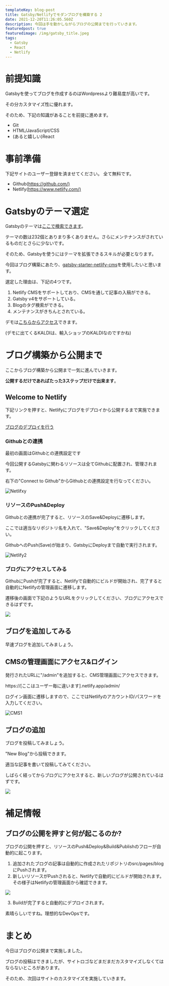 ```yaml
---
templateKey: blog-post
title: Gatsby/Netlifyでモダンブログを構築する 2
date: 2021-12-20T11:26:05.560Z
description: 今回は手を動かしながらブログの公開までを行っていきます。
featuredpost: true
featuredimage: /img/gatsby_title.jpeg
tags:
  - Gatsby
  - React
  - Netlify
---
```

# 前提知識

Gatsbyを使ってブログを作成するのはWordpressより難易度が高いです。

その分カスタマイズ性に優れます。

そのため、下記の知識があることを前提に進めます。

* Git
* HTML/JavaScript/CSS
* (あると嬉しい)React

# 事前準備

下記サイトのユーザー登録を済ませてください。
全て無料です。

* Github([https://github.com/)](https://github.com/)
* Netlify([https://www.netlify.com/)](https://www.netlify.com/)

# Gatsbyのテーマ選定

Gatsbyのテーマは[ここで検索できます](https://jamstackthemes.dev/ssg/gatsby/)。

テーマの数は232個とありまり多くありません。さらにメンテナンスがされているものだとさらに少ないです。

そのため、Gatsbyを使うにはテーマを拡張できるスキルが必要となります。

今回はブログ構築にあたり、[gatsby-starter-netlify-cms](https://github.com/netlify-templates/gatsby-starter-netlify-cms)を使用したいと思います。

選定した理由は、下記の4つです。

1. Netlify CMSをサポートしており、CMSを通して記事の入稿ができる。
2. Gatsby v4をサポートしている。
3. Blogのタグ検索ができる。
4. メンテナンスがきちんとされている。

デモは[こちらからアクセス](https://gatsby-netlify-cms.netlify.app/)できます。

(デモに出てくるKALDIは、輸入ショップのKALDIなのですかね)

# ブログ構築から公開まで

ここからブログ構築から公開まで一気に進んでいきます。

**公開するだけであればたった3ステップだけで出来ます**。

## Welcome to Netlify

下記リンクを押すと、Netlifyにブログをデプロイから公開するまで実施できます。

[ブログのデプロイを行う](https://app.netlify.com/start/deploy?repository=https://github.com/AustinGreen/gatsby-starter-netlify-cms&stack=cms)

### Githubとの連携

最初の画面はGithubとの連携設定です

今回公開するGatsbyに関わるリソースは全てGithubに配置され、管理されます。

右下の"Connect to Github"からGithubとの連携設定を行なってください。

![Netlifxy](/img/スクリーンショット-2021-12-20-22.26.11.png "Netlifxy")

### リソースのPush&Deploy

Githubとの連携が完了すると、リソースのSave&Deployに遷移します。

ここでは適当なリポジトリ名を入れて、"Save&Deploy"をクリックしてください。

GithubへのPush(Save)が始まり、GatsbyにDeployまで自動で実行されます。

![Netlify2](/img/fireshot-capture-074-welcome-to-netlify-get-your-gatsby-site-in-1-min.-netlify_-app.netlify.com.png "Netlify2")

### ブログにアクセスしてみる

GithubにPushが完了すると、Netlifyで自動的にビルドが開始され、完了すると自動的にNetlifyの管理画面に遷移します。

遷移後の画面で下記のようなURLをクリックしてください、ブログにアクセスできるはずです。

![](/img/naccess.png)

## ブログを追加してみる

早速ブログを追加してみましょう。

## CMSの管理画面にアクセス&ログイン

発行されたURLに"/admin"を追加すると、CMS管理画面にアクセスできます。

https://\[ここはユーザー毎に違います].netlify.app/admin/

ログイン画面に遷移しますので、ここではNetlifyのアカウントID/パスワードを入力してください。

![CMS1](/img/fireshot-capture-076-content-manager-dazzling-saha-2ee284.netlify.app.png "CMS1")

## ブログの追加

ブログを投稿してみましょう。

"New Blog"から投稿できます。

適当な記事を書いて投稿してみてください。 

しばらく経ってからブログにアクセスすると、新しいブログが公開されているはずです。

![](/img/fireshot-capture-077-content-manager-dazzling-saha-2ee284.netlify.app.png)

# 補足情報

## ブログの公開を押すと何が起こるのか?

ブログの公開を押すと、リソースのPush&Deploy&Build&Publishのフローが自動的に起こります。

1. 追加されたブログの記事は自動的に作成されたリポジトリのsrc/pages/blogにPushされます。
2. 新しいリソースがPushされると、Netlifyで自動的にビルドが開始されます。その様子はNetlifyの管理画面から確認できます。

![](/img/スクリーンショット-2021-12-20-22.48.06.png)

3. Buildが完了すると自動的にデプロイされます。

素晴らしいですね。理想的なDevOpsです。

# まとめ

今日はブログの公開まで実施しました。

ブログの投稿はできましたが、サイトロゴなどまだまだカスタマイズしなくてはならないところがあります。

そのため、次回はサイトのカスタマイズを実施していきます。